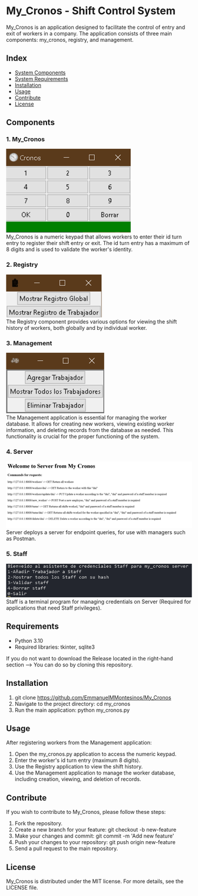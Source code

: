 # My_Cronos - Shift Control System

My_Cronos is an application designed to facilitate the control of entry and exit of workers in a company. The application consists of three main components: my_cronos, registry, and management.

## Index

- [System Components](#components)
- [System Requirements](#requirements)
- [Installation](#installation)
- [Usage](#usage)
- [Contribute](#contribute)
- [License](#license)

## Components

### 1. My_Cronos

![MyCronos](image.png)<br>
My_Cronos is a numeric keypad that allows workers to enter their id turn entry to register their shift entry or exit. The id turn entry has a maximum of 8 digits and is used to validate the worker's identity.

### 2. Registry

![Registry](image-1.png)<br>
The Registry component provides various options for viewing the shift history of workers, both globally and by individual worker.

### 3. Management

![Management](image-2.png)<br>
The Management application is essential for managing the worker database. It allows for creating new workers, viewing existing worker information, and deleting records from the database as needed. This functionality is crucial for the proper functioning of the system.

### 4. Server

![Server](image-3.png)<br>
Server deploys a server for endpoint queries, for use with managers such as Postman.

### 5. Staff

![Server](image-4.png)<br>
Staff is a terminal program for managing credentials on Server (Required for applications that need Staff privileges).

## Requirements

- Python 3.10
- Required libraries: tkinter, sqlite3

If you do not want to download the Release located in the right-hand section --> You can do so by cloning this repository.

## Installation

1. git clone <https://github.com/EmmanuelMMontesinos/My_Cronos>
2. Navigate to the project directory: cd my_cronos
3. Run the main application: python my_cronos.py

## Usage

After registering workers from the Management application:

1. Open the my_cronos.py application to access the numeric keypad.
2. Enter the worker's id turn entry (maximum 8 digits).
3. Use the Registry application to view the shift history.
4. Use the Management application to manage the worker database, including creation, viewing, and deletion of records.

## Contribute

If you wish to contribute to My_Cronos, please follow these steps:

1. Fork the repository.
2. Create a new branch for your feature: git checkout -b new-feature
3. Make your changes and commit: git commit -m 'Add new feature'
4. Push your changes to your repository: git push origin new-feature
5. Send a pull request to the main repository.

## License

My_Cronos is distributed under the MIT license. For more details, see the LICENSE file.
